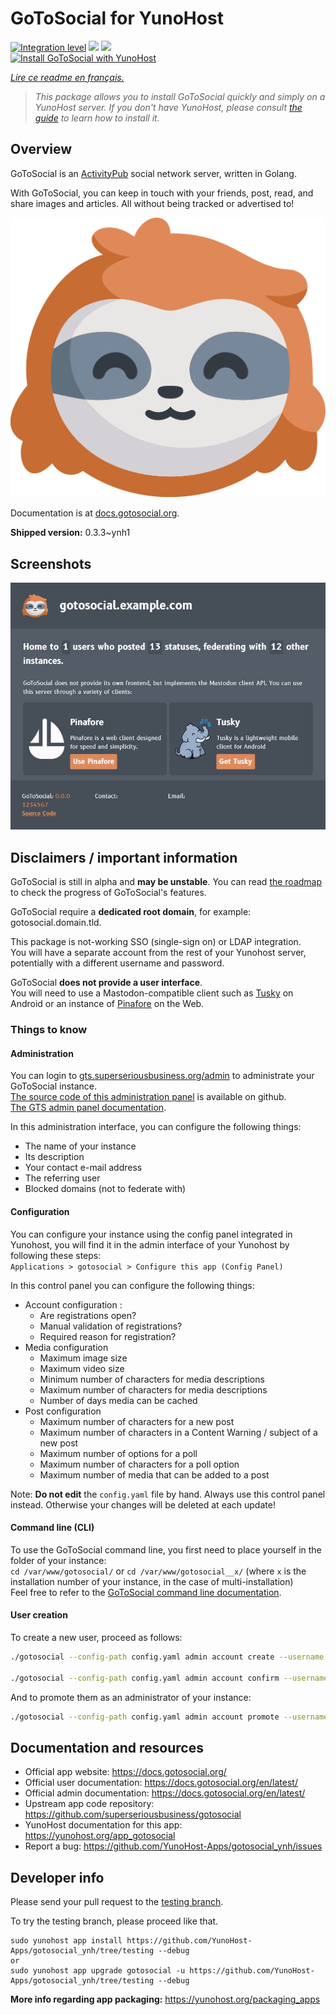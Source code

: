 <!--
N.B.: This README was automatically generated by https://github.com/YunoHost/apps/tree/master/tools/README-generator
It shall NOT be edited by hand.
-->

# GoToSocial for YunoHost

[![Integration level](https://dash.yunohost.org/integration/gotosocial.svg)](https://dash.yunohost.org/appci/app/gotosocial) ![](https://ci-apps.yunohost.org/ci/badges/gotosocial.status.svg) ![](https://ci-apps.yunohost.org/ci/badges/gotosocial.maintain.svg)  
[![Install GoToSocial with YunoHost](https://install-app.yunohost.org/install-with-yunohost.svg)](https://install-app.yunohost.org/?app=gotosocial)

*[Lire ce readme en français.](./README_fr.md)*

> *This package allows you to install GoToSocial quickly and simply on a YunoHost server.
If you don't have YunoHost, please consult [the guide](https://yunohost.org/#/install) to learn how to install it.*

## Overview

GoToSocial is an [ActivityPub](https://activitypub.rocks/) social network server, written in Golang.

With GoToSocial, you can keep in touch with your friends, post, read, and share images and articles. All without being tracked or advertised to!

![GoToSocial's logo, a stylized sloth head](./doc/logo_sloth.png)

Documentation is at [docs.gotosocial.org](https://docs.gotosocial.org).


**Shipped version:** 0.3.3~ynh1



## Screenshots

![](./doc/screenshots/screenshot.jpg)

## Disclaimers / important information

GoToSocial is still in alpha and **may be unstable**. You can read [the roadmap](https://github.com/superseriousbusiness/gotosocial/blob/main/ROADMAP.md) to check the progress of GoToSocial's features.

GoToSocial require a **dedicated root domain**, for example: gotosocial.domain.tld.

This package is not-working SSO (single-sign on) or LDAP integration.  
You will have a separate account from the rest of your Yunohost server, potentially with a different username and password.

GoToSocial **does not provide a user interface**.  
You will need to use a Mastodon-compatible client such as [Tusky](https://tusky.app/) on Android or an instance of [Pinafore](https://pinafore.social/) on the Web.

### Things to know

#### Administration

You can login to [gts.superseriousbusiness.org/admin](https://gts.superseriousbusiness.org/admin/) to administrate your GoToSocial instance.  
[The source code of this administration panel](https://github.com/superseriousbusiness/gotosocial-admin) is available on github.  
[The GTS admin panel documentation](https://docs.gotosocial.org/en/latest/admin/admin_panel/).

In this administration interface, you can configure the following things:

* The name of your instance
* Its description
* Your contact e-mail address
* The referring user
* Blocked domains (not to federate with)

#### Configuration

You can configure your instance using the config panel integrated in Yunohost, you will find it in the admin interface of your Yunohost by following these steps:  
`Applications > gotosocial > Configure this app (Config Panel)`

In this control panel you can configure the following things:

* Account configuration :
  * Are registrations open?
  * Manual validation of registrations?
  * Required reason for registration?
* Media configuration
  * Maximum image size
  * Maximum video size
  * Minimum number of characters for media descriptions
  * Maximum number of characters for media descriptions
  * Number of days media can be cached
* Post configuration
  * Maximum number of characters for a new post
  * Maximum number of characters in a Content Warning / subject of a new post
  * Maximum number of options for a poll
  * Maximum number of characters for a poll option
  * Maximum number of media that can be added to a post

Note: **Do not edit** the `config.yaml` file by hand. Always use this control panel instead. Otherwise your changes will be deleted at each update!

#### Command line (CLI)

To use the GoToSocial command line, you first need to place yourself in the folder of your instance:  
`cd /var/www/gotosocial/` or `cd /var/www/gotosocial__x/` (where `x` is the installation number of your instance, in the case of multi-installation)  
Feel free to refer to the [GoToSocial command line documentation](https://docs.gotosocial.org/en/latest/admin/cli/).

#### User creation

To create a new user, proceed as follows:

``` bash
./gotosocial --config-path config.yaml admin account create --username some_username --email someuser@example.org --password 'SomeLongAndComplicatedPassword'

./gotosocial --config-path config.yaml admin account confirm --username some_username
```

And to promote them as an administrator of your instance:

``` bash
./gotosocial --config-path config.yaml admin account promote --username some_username
```

## Documentation and resources

* Official app website: https://docs.gotosocial.org/
* Official user documentation: https://docs.gotosocial.org/en/latest/
* Official admin documentation: https://docs.gotosocial.org/en/latest/
* Upstream app code repository: https://github.com/superseriousbusiness/gotosocial
* YunoHost documentation for this app: https://yunohost.org/app_gotosocial
* Report a bug: https://github.com/YunoHost-Apps/gotosocial_ynh/issues

## Developer info

Please send your pull request to the [testing branch](https://github.com/YunoHost-Apps/gotosocial_ynh/tree/testing).

To try the testing branch, please proceed like that.
```
sudo yunohost app install https://github.com/YunoHost-Apps/gotosocial_ynh/tree/testing --debug
or
sudo yunohost app upgrade gotosocial -u https://github.com/YunoHost-Apps/gotosocial_ynh/tree/testing --debug
```

**More info regarding app packaging:** https://yunohost.org/packaging_apps